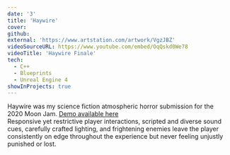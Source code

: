 ```yaml
---
date: '3'
title: 'Haywire'
cover:
github:
external: 'https://www.artstation.com/artwork/VgzJBZ'
videoSourceURL: https://www.youtube.com/embed/OqQskd0We78
videoTitle: 'Haywire Finale'
tech:
  - C++
  - Blueprints
  - Unreal Engine 4
showInProjects: true
---
```


Haywire was my science fiction atmospheric horror submission for the 2020 Moon Jam. <a href="https://drive.google.com/file/d/1rwOtVybU68o4uXnEKV75pfpOh8FDyy1R/view?usp=sharing">Demo available here</a>  
Responsive yet restrictive player interactions, scripted and diverse sound cues, carefully crafted lighting, and frightening enemies leave the player consistently on edge throughout the experience but never feeling unjustly punished or lost.
